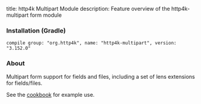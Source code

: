 title: http4k Multipart Module
description: Feature overview of the http4k-multipart form module

### Installation (Gradle)
```compile group: "org.http4k", name: "http4k-multipart", version: "3.152.0"```

### About

Multipart form support for fields and files, including a set of lens extensions for fields/files.

See the [cookbook](/cookbook/multipart_forms/) for example use.
